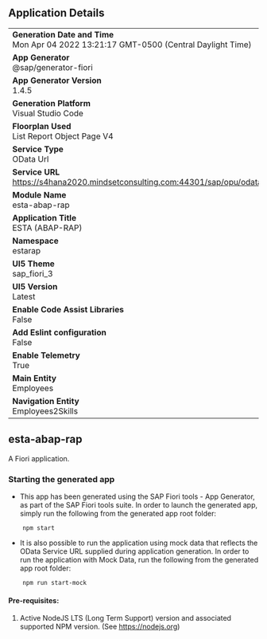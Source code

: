 ## Application Details
|               |
| ------------- |
|**Generation Date and Time**<br>Mon Apr 04 2022 13:21:17 GMT-0500 (Central Daylight Time)|
|**App Generator**<br>@sap/generator-fiori|
|**App Generator Version**<br>1.4.5|
|**Generation Platform**<br>Visual Studio Code|
|**Floorplan Used**<br>List Report Object Page V4|
|**Service Type**<br>OData Url|
|**Service URL**<br>https://s4hana2020.mindsetconsulting.com:44301/sap/opu/odata4/sap/zui_c_employee_m_cjk_v4/srvd/sap/zui_c_employee_m_cjk/0001/
|**Module Name**<br>esta-abap-rap|
|**Application Title**<br>ESTA (ABAP-RAP)|
|**Namespace**<br>estarap|
|**UI5 Theme**<br>sap_fiori_3|
|**UI5 Version**<br>Latest|
|**Enable Code Assist Libraries**<br>False|
|**Add Eslint configuration**<br>False|
|**Enable Telemetry**<br>True|
|**Main Entity**<br>Employees|
|**Navigation Entity**<br>Employees2Skills|

## esta-abap-rap

A Fiori application.

### Starting the generated app

-   This app has been generated using the SAP Fiori tools - App Generator, as part of the SAP Fiori tools suite.  In order to launch the generated app, simply run the following from the generated app root folder:

```
    npm start
```

- It is also possible to run the application using mock data that reflects the OData Service URL supplied during application generation.  In order to run the application with Mock Data, run the following from the generated app root folder:

```
    npm run start-mock
```

#### Pre-requisites:

1. Active NodeJS LTS (Long Term Support) version and associated supported NPM version.  (See https://nodejs.org)


